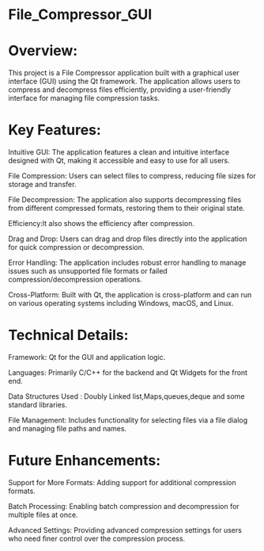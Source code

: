 # File_Compressor_GUI
# Overview:
This project is a File Compressor application built with a graphical user interface (GUI) using the Qt framework. The application allows users to compress and decompress files efficiently, providing a user-friendly interface for managing file compression tasks.

# Key Features:

Intuitive GUI: The application features a clean and intuitive interface designed with Qt, making it accessible and easy to use for all users.

File Compression: Users can select files to compress, reducing file sizes for storage and transfer.

File Decompression: The application also supports decompressing files from different compressed formats, restoring them to their original state.

Efficiency:It also shows the efficiency after compression.

Drag and Drop: Users can drag and drop files directly into the application for quick compression or decompression.

Error Handling: The application includes robust error handling to manage issues such as unsupported file formats or failed compression/decompression operations.

Cross-Platform: Built with Qt, the application is cross-platform and can run on various operating systems including Windows, macOS, and Linux.

# Technical Details:

Framework: Qt for the GUI and application logic.

Languages: Primarily C/C++ for the backend and Qt Widgets for the front end.

Data Structures Used : Doubly Linked list,Maps,queues,deque and some standard libraries.

File Management: Includes functionality for selecting files via a file dialog and managing file paths and names.


# Future Enhancements:

Support for More Formats: Adding support for additional compression formats.

Batch Processing: Enabling batch compression and decompression for multiple files at once.

Advanced Settings: Providing advanced compression settings for users who need finer control over the compression process.
